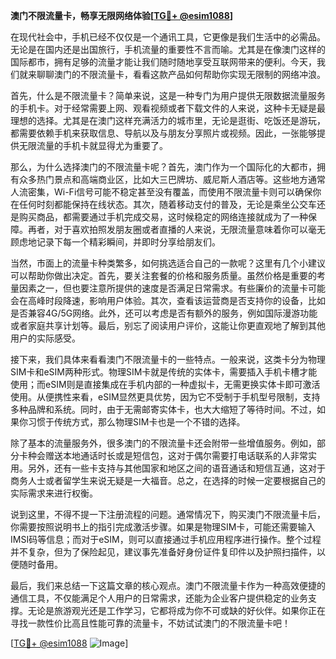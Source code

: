 **澳门不限流量卡，畅享无限网络体验[[TG💪+ @esim1088](https://t.me/s/esim1088)]**

在现代社会中，手机已经不仅仅是一个通讯工具，它更像是我们生活中的必需品。无论是在国内还是出国旅行，手机流量的重要性不言而喻。尤其是在像澳门这样的国际都市，拥有足够的流量才能让我们随时随地享受互联网带来的便利。今天，我们就来聊聊澳门的不限流量卡，看看这款产品如何帮助你实现无限制的网络冲浪。

首先，什么是不限流量卡？简单来说，这是一种专门为用户提供无限数据流量服务的手机卡。对于经常需要上网、观看视频或者下载文件的人来说，这种卡无疑是最理想的选择。尤其是在澳门这样充满活力的城市里，无论是逛街、吃饭还是游玩，都需要依赖手机来获取信息、导航以及与朋友分享照片或视频。因此，一张能够提供无限流量的手机卡就显得尤为重要了。

那么，为什么选择澳门的不限流量卡呢？首先，澳门作为一个国际化的大都市，拥有众多热门景点和高端商业区，比如大三巴牌坊、威尼斯人酒店等。这些地方通常人流密集，Wi-Fi信号可能不稳定甚至没有覆盖，而使用不限流量卡则可以确保你在任何时刻都能保持在线状态。其次，随着移动支付的普及，无论是乘坐公交车还是购买商品，都需要通过手机完成交易，这时候稳定的网络连接就成为了一种保障。再者，对于喜欢拍照发朋友圈或者直播的人来说，无限流量意味着你可以毫无顾虑地记录下每一个精彩瞬间，并即时分享给朋友们。

当然，市面上的流量卡种类繁多，如何挑选适合自己的一款呢？这里有几个小建议可以帮助你做出决定。首先，要关注套餐的价格和服务质量。虽然价格是重要的考量因素之一，但也要注意所提供的速度是否满足日常需求。有些廉价的流量卡可能会在高峰时段降速，影响用户体验。其次，查看该运营商是否支持你的设备，比如是否兼容4G/5G网络。此外，还可以考虑是否有额外的服务，例如国际漫游功能或者家庭共享计划等。最后，别忘了阅读用户评价，这能让你更直观地了解到其他用户的实际感受。

接下来，我们具体来看看澳门不限流量卡的一些特点。一般来说，这类卡分为物理SIM卡和eSIM两种形式。物理SIM卡就是传统的实体卡，需要插入手机卡槽才能使用；而eSIM则是直接集成在手机内部的一种虚拟卡，无需更换实体卡即可激活使用。从便携性来看，eSIM显然更具优势，因为它不受制于手机型号限制，支持多种品牌和系统。同时，由于无需邮寄实体卡，也大大缩短了等待时间。不过，如果你习惯于传统方式，那么物理SIM卡也是一个不错的选择。

除了基本的流量服务外，很多澳门的不限流量卡还会附带一些增值服务。例如，部分卡种会赠送本地通话时长或是短信包，这对于偶尔需要打电话联系的人非常实用。另外，还有一些卡支持与其他国家和地区之间的语音通话和短信互通，这对于商务人士或者留学生来说无疑是一大福音。总之，在选择的时候一定要根据自己的实际需求来进行权衡。

说到这里，不得不提一下注册流程的问题。通常情况下，购买澳门不限流量卡后，你需要按照说明书上的指引完成激活步骤。如果是物理SIM卡，可能还需要输入IMSI码等信息；而对于eSIM，则可以直接通过手机应用程序进行操作。整个过程并不复杂，但为了保险起见，建议事先准备好身份证件复印件以及护照扫描件，以便随时备用。

最后，我们来总结一下这篇文章的核心观点。澳门不限流量卡作为一种高效便捷的通信工具，不仅能满足个人用户的日常需求，还能为企业客户提供稳定的业务支撑。无论是旅游观光还是工作学习，它都将成为你不可或缺的好伙伴。如果你正在寻找一款性价比高且性能可靠的流量卡，不妨试试澳门的不限流量卡吧！

[[TG💪+ @esim1088](https://t.me/s/esim1088) ![Image](https://i.postimg.cc/4NQfJmqS/Snipaste-2025-05-13-00-14-12.png)]